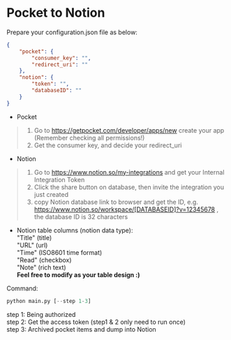 # Pocket to Notion

Prepare your configuration.json file as below:
```json
{
    "pocket": {
        "consumer_key": "",
        "redirect_uri": ""
    },
    "notion": {
        "token": "",
        "databaseID": ""
    }
}
```
- Pocket
> 1. Go to https://getpocket.com/developer/apps/new create your app (Remember checking all permissions!)
> 2. Get the consumer key, and decide your redirect_uri 

- Notion
> 1. Go to https://www.notion.so/my-integrations and get your Internal Integration Token
> 2. Click the share button on database, then invite the integration you just created
> 3. copy Notion database link to browser and get the ID, e.g. https://www.notion.so/workspace/[DATABASEID]?v=12345678 , the database ID is 32 characters

* Notion table columns (notion data type):  
  "Title" (title)  
  "URL" (url)  
  "Time" (ISO8601 time format)  
  "Read" (checkbox)  
  "Note" (rich text)  
**Feel free to modify as your table design :)**

Command:
```python
python main.py [--step 1-3]
```
step 1: Being authorized  
step 2: Get the access token
(step1 & 2 only need to run once)  
step 3: Archived pocket items and dump into Notion